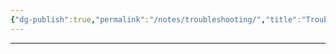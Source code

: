 ```yaml
---
{"dg-publish":true,"permalink":"/notes/troubleshooting/","title":"Troubleshooting and FAQ","noteIcon":"","created":"","updated":""}
---
```



---

